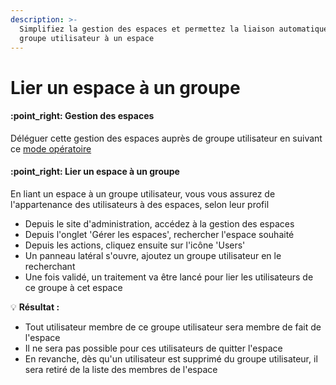 ```yaml
---
description: >-
  Simplifiez la gestion des espaces et permettez la liaison automatique d'un
  groupe utilisateur à un espace
---
```


# Lier un espace à un groupe

#### :point\_right: Gestion des espaces

Déléguer cette gestion des espaces auprès de groupe utilisateur en suivant ce [mode opératoire](gerer-les-droits-utilisateurs.md#droits-de-gestion-despace)

#### :point\_right: Lier un espace à un groupe

En liant un espace à un groupe utilisateur, vous vous assurez de l'appartenance des utilisateurs à des espaces, selon leur profil

* Depuis le site d'administration, accédez à la gestion des espaces
* Depuis l'onglet 'Gérer les espaces', rechercher l'espace souhaité
* Depuis les actions, cliquez ensuite sur l'icône 'Users'&#x20;
* Un panneau latéral s'ouvre, ajoutez un groupe utilisateur en le recherchant
* Une fois validé, un traitement va être lancé pour lier les utilisateurs de ce groupe à cet espace

:bulb: **Résultat :**&#x20;

* Tout utilisateur membre de ce groupe utilisateur sera membre de fait de l'espace
* Il ne sera pas possible pour ces utilisateurs de quitter l'espace
* En revanche, dès qu'un utilisateur est supprimé du groupe utilisateur, il sera retiré de la liste des membres de l'espace

